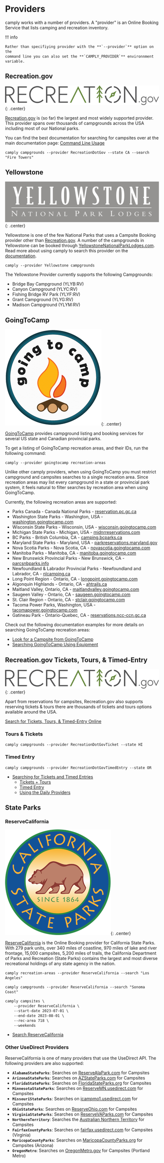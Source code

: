 # Providers

camply works with a number of providers. A "provider" is an Online Booking
Service that lists camping and recreation inventory.

!!! info

    Rather than specifiying provider with the **`--provider`** option on the
    command line you can also set the **`CAMPLY_PROVIDER`** environnment
    variable.

## Recreation.gov

![](_static/recreation_dot_gov_logo.png){: .center}

[Recreation.gov](https://recreation.gov) is (so far) the largest and most widely supported
provider. This provider spans over thousands of campgrounds across the USA including most of our National
parks.

You can find the best documentation for searching for campsites over at the main documentation
page: [Command Line Usage](command_line_usage.md#Command-Line-Usage)

```commandline
camply campgrounds --provider RecreationDotGov --state CA --search "Fire Towers"
```

## Yellowstone

![](_static/yellowstone_logo.png){: .center}

Yellowstone is one of the few National Parks that uses a Campsite Booking provider other
than [Recreation.gov](#recreationgov). A number of the campgrounds in Yellowstone can be
booked through [YellowstoneNationalParkLodges.com](https://www.yellowstonenationalparklodges.com/stay/camping/).
Read more about using camply to search this provider on
the [documentation](command_line_usage.md#look-for-a-campsite-inside-of-yellowstone).

```commandline
camply --provider Yellowstone campgrounds
```

The Yellowstone Provider currently supports the following Campgrounds:

-   Bridge Bay Campground (YLYB:RV)
-   Canyon Campground (YLYC:RV)
-   Fishing Bridge RV Park (YLYF:RV)
-   Grant Campground (YLYG:RV)
-   Madison Campground (YLYM:RV)

## GoingToCamp

![](_static/goingtocamp_logo.png){: .center}

[GoingToCamp](https://goingtocamp.com/) provides campground listing and booking services for several US state and
Canadian provincial parks.

To get a listing of GoingToCamp recreation areas, and their IDs, run the following command:

```shell
camply --provider goingtocamp recreation-areas
```

Unlike other camply providers, when using GoingToCamp you must restrict campground and campsites searches to a single
recreation area. Since recreation areas may list every campground in a state or provincial park system, it feels natural
to filter searches by recreation area when using GoingToCamp.

Currently, the following recreation areas are supported:

-   Parks Canada - Canada National Parks - [reservation.pc.gc.ca](https://reservation.pc.gc.ca/)
-   Washington State Parks - Washington, USA - [washington.goingtocamp.com](https://washington.goingtocamp.com)
-   Wisconsin State Parks - Wisconsin, USA - [wisconsin.goingtocamp.com](https://wisconsin.goingtocamp.com)
-   Michigan State Parks - Michigan, USA - [midnrreservations.com](https://midnrreservations.com/)
-   BC Parks - British Columbia, CA - [camping.bcparks.ca](https://camping.bcparks.ca)
-   Maryland State Parks - Maryland, USA - [parkreservations.maryland.gov](https://parkreservations.maryland.gov)
-   Nova Scotia Parks - Nova Scotia, CA - [novascotia.goingtocamp.com](https://novascotia.goingtocamp.com)
-   Manitoba Parks - Manitoba, CA - [manitoba.goingtocamp.com](https://manitoba.goingtocamp.com)
-   New Brunswick Provincial Parks - New Brunswick, CA - [parcsnbparks.info](https://parcsnbparks.info/)
-   Newfoundland & Labrador Provincial Parks - Newfoundland and Labrador, CA - [nlcamping.ca](https://nlcamping.ca)
-   Long Point Region - Ontario, CA - [longpoint.goingtocamp.com](https://longpoint.goingtocamp.com)
-   Algonquin Highlands - Ontario, CA - [ahtrails.ca](https://ahtrails.ca)
-   Maitland Valley, Ontario, CA - [maitlandvalley.goingtocamp.com](https://maitlandvalley.goingtocamp.com)
-   Saugeen Valley - Ontario, CA - [saugeen.goingtocamp.com](https://saugeen.goingtocamp.com)
-   St. Clair Region - Ontario, CA - [stclair.goingtocamp.com](https://stclair.goingtocamp.com)
-   Tacoma Power Parks, Washington, USA - [tacomapower.goingtocamp.com](https://tacomapower.goingtocamp.com)
-   Gatineau Park - Ontario-Quebec, CA - [reservations.ncc-ccn.gc.ca](https://reservations.ncc-ccn.gc.ca)

Check out the following documentation examples for more details on searching GoingToCamp recreation areas:

-   [Look for a Campsite from GoingToCamp](command_line_usage.md#look-for-a-campsite-from-goingtocamp)
-   [Searching GoingToCamp Using Equipment](command_line_usage.md#searching-goingtocamp-using-equipment)

## Recreation.gov Tickets, Tours, & Timed-Entry

![](_static/recreation_dot_gov_logo.png){: .center}

Apart from reservations for campsites, Recreation.gov also supports reserving tickets & tours there are thousands of
tickets and tours options available around the USA.

[Search for Tickets, Tours, & Timed-Entry Online](https://www.recreation.gov/search?inventory_type=tours)

### Tours & Tickets

```commandline
camply campgrounds --provider RecreationDotGovTicket --state HI
```

### Timed Entry

```commandline
camply campgrounds --provider RecreationDotGovTimedEntry --state OR
```

-   [Searching for Tickets and Timed Entries](command_line_usage.md#searching-for-tickets-and-timed-entries)
    -   [Tickets + Tours](command_line_usage.md#tickets-tours)
    -   [Timed Entry](command_line_usage.md#timed-entry)
    -   [Using the Daily Providers](command_line_usage.md#using-the-daily-providers)

## State Parks

### ReserveCalifornia

![](_static/reserve_california.png){: .center}

[ReserveCalifornia](https://reservecalifornia.com/) is the Online Booking provider for California State Parks.
With 279 park units, over 340 miles of coastline, 970 miles of lake and river frontage, 15,000 campsites,
5,200 miles of trails, the California Department of Parks and Recreation (State Parks) contains the largest and
most diverse recreational holdings of any state agency in the nation.

```commandline
camply recreation-areas --provider ReserveCalifornia --search "Los Angeles"
```

```commandline
camply campgrounds --provider ReserveCalifornia --search "Sonoma Coast"
```

```commandline
camply campsites \
    --provider ReserveCalifornia \
    --start-date 2023-07-01 \
    --end-date 2023-08-01 \
    --rec-area 718 \
    --weekends
```

-   [Search ReserveCalifornia](command_line_usage.md#search-reservecalifornia)

### Other UseDirect Providers

ReserveCalifornia is one of many providers that use the UseDirect API. The following providers are also supported:

-   **`AlabamaStateParks`**: Searches on [ReserveAlaPark.com](https://reservealapark.com) for Campsites
-   **`ArizonaStateParks`**: Searches on [AZStateParks.com](https://azstateparks.com) for Campsites
-   **`FloridaStateParks`**: Searches on [FloridaStateParks.org](https://www.reserve.floridastateparks.org) for Campsites
-   **`MinnesotaStateParks`**: Searches on [ReserveMN.usedirect.com](https://reservemn.usedirect.com) for Campsites
-   **`MissouriStateParks`**: Searches on [icampmo1.usedirect.com](https://icampmo1.usedirect.com) for Campsites
-   **`OhioStateParks`**: Searches on [ReserveOhio.com](https://reserveohio.com) for Campsites
-   **`VirginiaStateParks`**: Searches on [ReserveVAParks.com](https://reservevaparks.com) for Campsites
-   **`NorthernTerritory`**: Searches the [Australian Northern Territory](https://parkbookings.nt.gov.au) for Campsites
-   **`FairfaxCountyParks`**: Searches on [fairfax.usedirect.com](https://fairfax.usedirect.com) for Campsites (Virginia)
-   **`MaricopaCountyParks`**: Searches on [MaricopaCountyParks.org](https://maricopacountyparks.org) for Campsites (Arizona)
-   **`OregonMetro`**: Searches on [OregonMetro.gov](https://oregonmetro.gov) for Campsites (Portland Metro)
